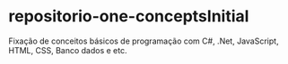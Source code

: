 # repositorio-one-conceptsInitial
Fixação de conceitos básicos de programação com C#, .Net, JavaScript, HTML, CSS, Banco dados e etc.
